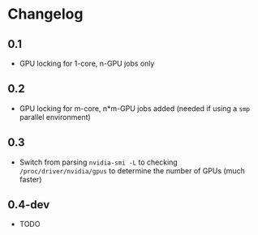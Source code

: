# Changelog

## 0.1

 - GPU locking for 1-core, n-GPU jobs only

## 0.2

 - GPU locking for m-core, n*m-GPU jobs added (needed if using a `smp` parallel environment)

## 0.3

 - Switch from parsing `nvidia-smi -L` to checking `/proc/driver/nvidia/gpus` to determine the number of GPUs (much faster)

## 0.4-dev

 - TODO
